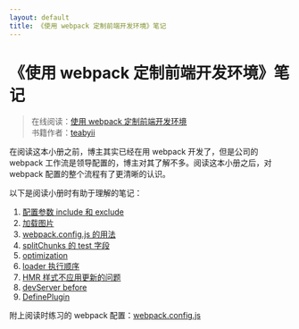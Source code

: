 ```yaml
---
layout: default
title: 《使用 webpack 定制前端开发环境》笔记
---
```


# 《使用 webpack 定制前端开发环境》笔记

> 在线阅读：[使用 webpack 定制前端开发环境](https://juejin.im/book/5a6abad5518825733c144469/section/5a6abad5518825732e2f8546)  
> 书籍作者：[teabyii](https://juejin.im/user/57a2e06da3413100631c1fc7)

在阅读这本小册之前，博主其实已经在用 webpack 开发了，但是公司的 webpack 工作流是领导配置的，博主对其了解不多。阅读这本小册之后，对 webpack 配置的整个流程有了更清晰的认识。

以下是阅读小册时有助于理解的笔记：

1. [配置参数 include 和 exclude](http://d8480a24.wiz03.com/share/s/3oi0EA1grx7x2Lj00z1ZXVvc2auGts2XnkRb2Vz7Kw0ldDAg)
2. [加载图片](http://d8480a24.wiz03.com/share/s/3oi0EA1grx7x2Lj00z1ZXVvc2jAn-E3Wo4Vl2s4Lgl3nLo3f)
3. [webpack.config.js 的用法](http://d8480a24.wiz03.com/share/s/3oi0EA1grx7x2Lj00z1ZXVvc1I-41F3fl4qP20RhDY1oyZC-)
4. [splitChunks 的 test 字段](http://d8480a24.wiz03.com/share/s/3oi0EA1grx7x2Lj00z1ZXVvc0pCTQJ0Uw45_20iZJK1JkLdL)
5. [optimization](http://d8480a24.wiz03.com/share/s/3oi0EA1grx7x2Lj00z1ZXVvc3bBrWJ0EQk1Y2phq1z0SeGMI)
6. [loader 执行顺序](http://d8480a24.wiz03.com/share/s/3oi0EA1grx7x2Lj00z1ZXVvc1aXo-e0OmAZc2IVVp42JAY43)
7. [HMR 样式不应用更新的问题](http://d8480a24.wiz03.com/share/s/3oi0EA1grx7x2Lj00z1ZXVvc0ASqmz2-n4GC2Q3ilF2kRVeM)
8. [devServer before](http://d8480a24.wiz03.com/share/s/3oi0EA1grx7x2Lj00z1ZXVvc0pEGFH3XcQij2fCNx214S9Du)
9. [DefinePlugin](http://d8480a24.wiz03.com/share/s/3oi0EA1grx7x2Lj00z1ZXVvc0F9b1w19fkg92dYBsx1i0ES1)

附上阅读时练习的 webpack 配置：[webpack.config.js](https://github.com/zhictory/zhDate/blob/master/webpack.config.js)
